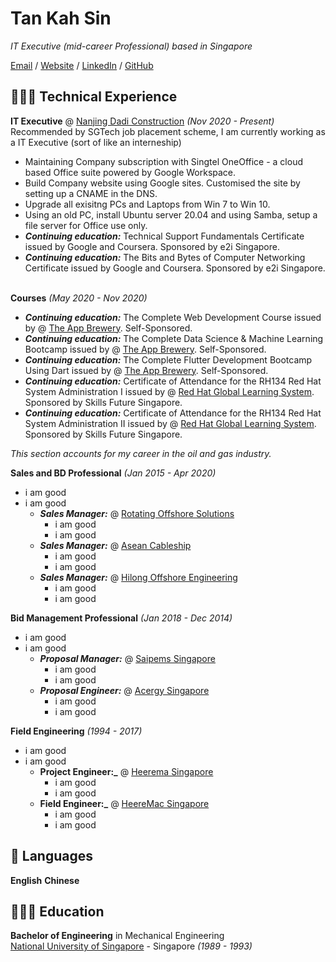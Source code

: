 # Tan Kah Sin

_IT Executive (mid-career Professional) based in Singapore_ <br>

[Email](mailto:kahsin@hotmail.com) / [Website](https://www.scratchypython.com/) / [LinkedIn](https://www.linkedin.com/in/kahsin-tan/) / [GitHub](https://github.com/tankahsin/)

## 👩🏼‍💻 Technical Experience

**IT Executive** @ [Nanjing Dadi Construction](https://www.nanjingdadi.com.sg/) _(Nov 2020 - Present)_ <br>
Recommended by SGTech job placement scheme, I am currently working as a IT Executive (sort of like an interneship)
 - Maintaining Company subscription with Singtel OneOffice - a cloud based Office suite powered by Google Workspace.
 - Build Company website using Google sites. Customised the site by setting up a CNAME in the DNS.
 - Upgrade all exisitng PCs and Laptops from Win 7 to Win 10.
 - Using an old PC, install Ubuntu server 20.04 and using Samba, setup a file server for Office use only.
 - **_Continuing education:_** Technical Support Fundamentals Certificate issued by Google and Coursera. Sponsored by e2i Singapore.
 - **_Continuing education:_** The Bits and Bytes of Computer Networking Certificate issued by Google and Coursera. Sponsored by e2i Singapore.
<br><br>

**Courses** _(May 2020 - Nov 2020)_ <br>
- **_Continuing education:_** The Complete Web Development Course issued by @ [The App Brewery](https://www.appbrewery.co/). Self-Sponsored.
- **_Continuing education:_** The Complete Data Science & Machine Learning Bootcamp issued by @ [The App Brewery](https://www.appbrewery.co/). Self-Sponsored.
- **_Continuing education:_** The Complete Flutter Development Bootcamp Using Dart issued by @ [The App Brewery](https://www.appbrewery.co/). Self-Sponsored.
- **_Continuing education:_** Certificate of Attendance for the RH134 Red Hat System Administration I issued by @ [Red Hat Global Learning System](https://www.redhat.com/en/services/training-and-certification/). Sponsored by Skills Future Singapore.
- **_Continuing education:_** Certificate of Attendance for the RH134 Red Hat System Administration II issued by @ [Red Hat Global Learning System](https://www.redhat.com/en/services/training-and-certification/). Sponsored by Skills Future Singapore.


_This section accounts for my career in the oil and gas industry._

**Sales and BD Professional** _(Jan 2015 - Apr 2020)_
- i am good
- i am good
  - **_Sales Manager:_** @ [Rotating Offshore Solutions](https://ros.com.sg/)
    - i am good
    - i am good
  - **_Sales Manager:_** @ [Asean Cableship](https://www.aseancableship.com/)
    - i am good
    - i am good
  - **_Sales Manager:_** @ [Hilong Offshore Engineering](http://en.hilonggroup.com/index.php/app/win/cn/product_hygc/57)
    - i am good
    - i am good

**Bid Management Professional** _(Jan 2018 - Dec 2014)_
- i am good
- i am good
  - **_Proposal Manager:_** @ [Saipems Singapore](https://www.saipem.com/en)
    - i am good
    - i am good
  - **_Proposal Engineer:_** @ [Acergy Singapore](https://www.subsea7.com/en/index.html)
    - i am good
    - i am good

**Field Engineering** _(1994 - 2017)_
- i am good
- i am good
  - **Project Engineer:_** @ [Heerema Singapore](https://hmc.heerema.com/)
    - i am good
    - i am good
  - **Field Engineer:_** @ [HeereMac Singapore](https://hmc.heerema.com/)
    - i am good
    - i am good

## 💬 Languages

**English**
**Chinese**
<br>

## 👩🏼‍🎓 Education

**Bachelor of Engineering** in Mechanical Engineering<br>
[National University of Singapore](https://nus.edu.sg/) - Singapore _(1989 - 1993)_
